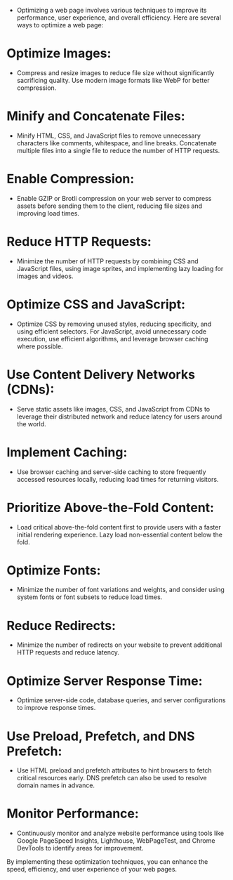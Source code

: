 - Optimizing a web page involves various techniques to improve its performance, user experience, and overall efficiency. Here are several ways to optimize a web page:

# Optimize Images: 
- Compress and resize images to reduce file size without significantly sacrificing quality. Use modern image formats like WebP for better compression.

# Minify and Concatenate Files: 
- Minify HTML, CSS, and JavaScript files to remove unnecessary characters like comments, whitespace, and line breaks. Concatenate multiple files into a single file to reduce the number of HTTP requests.

# Enable Compression: 
- Enable GZIP or Brotli compression on your web server to compress assets before sending them to the client, reducing file sizes and improving load times.

# Reduce HTTP Requests: 
- Minimize the number of HTTP requests by combining CSS and JavaScript files, using image sprites, and implementing lazy loading for images and videos.

# Optimize CSS and JavaScript: 
- Optimize CSS by removing unused styles, reducing specificity, and using efficient selectors. For JavaScript, avoid unnecessary code execution, use efficient algorithms, and leverage browser caching where possible.

# Use Content Delivery Networks (CDNs): 
- Serve static assets like images, CSS, and JavaScript from CDNs to leverage their distributed network and reduce latency for users around the world.

# Implement Caching: 
- Use browser caching and server-side caching to store frequently accessed resources locally, reducing load times for returning visitors.

# Prioritize Above-the-Fold Content: 
- Load critical above-the-fold content first to provide users with a faster initial rendering experience. Lazy load non-essential content below the fold.

# Optimize Fonts: 
- Minimize the number of font variations and weights, and consider using system fonts or font subsets to reduce load times.

# Reduce Redirects: 
- Minimize the number of redirects on your website to prevent additional HTTP requests and reduce latency.

# Optimize Server Response Time: 
- Optimize server-side code, database queries, and server configurations to improve response times.

# Use Preload, Prefetch, and DNS Prefetch: 
- Use HTML preload and prefetch attributes to hint browsers to fetch critical resources early. DNS prefetch can also be used to resolve domain names in advance.

# Monitor Performance: 
- Continuously monitor and analyze website performance using tools like Google PageSpeed Insights, Lighthouse, WebPageTest, and Chrome DevTools to identify areas for improvement.

By implementing these optimization techniques, you can enhance the speed, efficiency, and user experience of your web pages.

